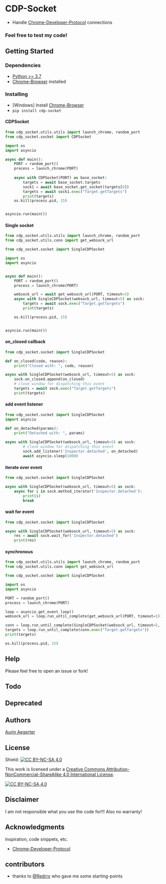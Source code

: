 # CDP-Socket

* Handle [Chrome-Developer-Protocol](https://chromedevtools.github.io/devtools-protocol/) connections

### Feel free to test my code!

## Getting Started

### Dependencies

* [Python >= 3.7](https://www.python.org/downloads/)
* [Chrome-Browser](https://www.google.de/chrome/) installed

### Installing

* [Windows] Install [Chrome-Browser](https://www.google.de/chrome/)
* ```pip install cdp-socket```

#### CDPSocket
```python
from cdp_socket.utils.utils import launch_chrome, random_port
from cdp_socket.socket import CDPSocket

import os
import asyncio

async def main():
    PORT = random_port()
    process = launch_chrome(PORT)
    
    async with CDPSocket(PORT) as base_socket:
        targets = await base_socket.targets
        sock1 = await base_socket.get_socket(targets[0])
        targets = await sock1.exec("Target.getTargets")
        print(targets)
    os.kill(process.pid, 15)


asyncio.run(main())
```

#### Single socket
```python
from cdp_socket.utils.utils import launch_chrome, random_port
from cdp_socket.utils.conn import get_websock_url

from cdp_socket.socket import SingleCDPSocket

import os
import asyncio


async def main():
    PORT = random_port()
    process = launch_chrome(PORT)

    websock_url = await get_websock_url(PORT, timeout=5)
    async with SingleCDPSocket(websock_url, timeout=5) as sock:
        targets = await sock.exec("Target.getTargets")
        print(targets)

    os.kill(process.pid, 15)


asyncio.run(main())
```

#### on_closed callback
```python
from cdp_socket.socket import SingleCDPSocket

def on_closed(code, reason):
    print("Closed with: ", code, reason)

async with SingleCDPSocket(websock_url, timeout=5) as sock:
    sock.on_closed.append(on_closed)
    # close window for dispatching this event
    targets = await sock.exec("Target.getTargets")
    print(targets)
```

#### add event listener
```python
from cdp_socket.socket import SingleCDPSocket
import asyncio

def on_detached(params):
    print("Detached with: ", params)
    
async with SingleCDPSocket(websock_url, timeout=5) as sock:
        # close window for dispatching this event
        sock.add_listener('Inspector.detached', on_detached)
        await asyncio.sleep(1000)
```

#### iterate over event
```python
from cdp_socket.socket import SingleCDPSocket

async with SingleCDPSocket(websock_url, timeout=5) as sock:
    async for i in sock.method_iterator('Inspector.detached'):
        print(i)
        break
```

#### wait for event
```python
from cdp_socket.socket import SingleCDPSocket

async with SingleCDPSocket(websock_url, timeout=5) as sock:
    res = await sock.wait_for('Inspector.detached')
    print(res)
```

#### synchronous
```python
from cdp_socket.utils.utils import launch_chrome, random_port
from cdp_socket.utils.conn import get_websock_url

from cdp_socket.socket import SingleCDPSocket

import os
import asyncio

PORT = random_port()
process = launch_chrome(PORT)

loop = asyncio.get_event_loop()
websock_url = loop.run_until_complete(get_websock_url(PORT, timeout=5))

conn = loop.run_until_complete(SingleCDPSocket(websock_url, timeout=5, loop=loop))
targets = loop.run_until_complete(conn.exec("Target.getTargets"))
print(targets)

os.kill(process.pid, 15)

```

## Help

Please feel free to open an issue or fork!

## Todo



## Deprecated

## Authors

[Aurin Aegerter](mailto:aurinliun@gmx.ch)

## License

Shield: [![CC BY-NC-SA 4.0][cc-by-nc-sa-shield]][cc-by-nc-sa]

This work is licensed under a
[Creative Commons Attribution-NonCommercial-ShareAlike 4.0 International License][cc-by-nc-sa].

[![CC BY-NC-SA 4.0][cc-by-nc-sa-image]][cc-by-nc-sa]

[cc-by-nc-sa]: http://creativecommons.org/licenses/by-nc-sa/4.0/
[cc-by-nc-sa-image]: https://licensebuttons.net/l/by-nc-sa/4.0/88x31.png
[cc-by-nc-sa-shield]: https://img.shields.io/badge/License-CC%20BY--NC--SA%204.0-lightgrey.svg

## Disclaimer

I am not responsible what you use the code for!!! Also no warranty!

## Acknowledgments

Inspiration, code snippets, etc.
- [Chrome-Developer-Protocol](https://chromedevtools.github.io/devtools-protocol/)

## contributors

- thanks to [@Redrrx](https://github.com/Redrrx) who gave me some starting-points
